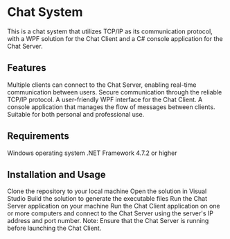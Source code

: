 # Chat System
This is a chat system that utilizes TCP/IP as its communication protocol, with a WPF solution for the Chat Client and a C# console application for the Chat Server.

## Features
Multiple clients can connect to the Chat Server, enabling real-time communication between users.
Secure communication through the reliable TCP/IP protocol.
A user-friendly WPF interface for the Chat Client.
A console application that manages the flow of messages between clients.
Suitable for both personal and professional use.

## Requirements
Windows operating system
.NET Framework 4.7.2 or higher

## Installation and Usage
Clone the repository to your local machine
Open the solution in Visual Studio
Build the solution to generate the executable files
Run the Chat Server application on your machine
Run the Chat Client application on one or more computers and connect to the Chat Server using the server's IP address and port number.
Note: Ensure that the Chat Server is running before launching the Chat Client.








